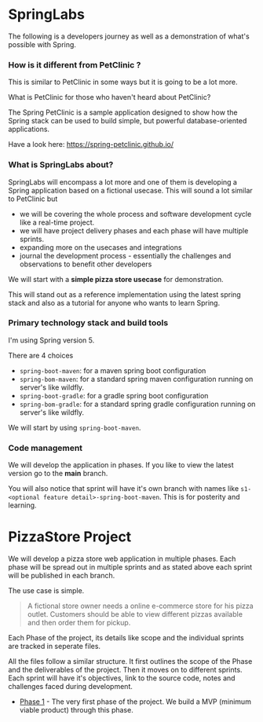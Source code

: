 # SpringLabs

The following is a developers journey as well as a demonstration of what's possible with Spring.

### How is it different from PetClinic ?

This is similar to PetClinic in some ways but it is going to be a lot more.

What is PetClinic for those who haven't heard about PetClinic? 

The Spring PetClinic is a sample application designed to show how the Spring stack can be used to build simple, but powerful database-oriented applications.

Have a look here: https://spring-petclinic.github.io/

### What is SpringLabs about?

SpringLabs will encompass a lot more and one of them is developing a Spring application based on a fictional usecase. This will sound a lot similar to PetClinic but 

- we will be covering the whole process and software development cycle like a real-time project. 
- we will have project delivery phases and each phase will have multiple sprints.  
- expanding more on the usecases and integrations 
- journal the development process - essentially the challenges and observations to benefit other developers

We will start with a **simple pizza store usecase** for demonstration.

This will stand out as a reference implementation using the latest spring stack and also as a tutorial for anyone who wants to learn Spring.


### Primary technology stack and build tools

I'm using Spring version 5. 

There are 4 choices  

- `spring-boot-maven`: for a maven spring boot configuration
- `spring-bom-maven`: for a standard spring maven configuration running on server's like wildfly.
- `spring-boot-gradle`: for a gradle spring boot configuration
- `spring-bom-gradle`: for a standard spring gradle configuration running on server's like wildfly.

We will start by using `spring-boot-maven`.

### Code management

We will develop the application in phases. If you like to view the latest version go to the **main** branch.

You will also notice that sprint will have it's own branch with names like `s1-<optional feature detail>-spring-boot-maven`. 
This is for posterity and learning.


# PizzaStore Project

We will develop a pizza store web application in multiple phases. Each phase will be spread out in multiple sprints and as stated above each sprint will be published in each branch.

The use case is simple.

> A fictional store owner needs a online e-commerce store for his pizza outlet. Customers should be able to view different pizzas available and then order them for pickup. 

Each Phase of the project, its details like scope and the individual sprints are tracked in seperate files.

All the files follow a similar structure. It first outlines the scope of the Phase and the deliverables of the project. Then it moves on to different sprints.
Each sprint will have it's objectives, link to the source code, notes and challenges faced during development.

- [Phase 1](Phase1.md) - The very first phase of the project. We build a MVP (minimum viable product) through this phase.
